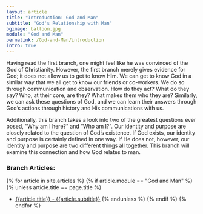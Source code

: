 ```yaml
---
layout: article
title: "Introduction: God and Man"
subtitle: "God's Relationship with Man"
bgimage: balloon.jpg
module: "God and Man"
permalink: /God-and-Man/introduction
intro: true
---
```


Having read the first branch, one might feel like he was convinced of the God of Christianity. However, the first branch merely gives evidence for God; it does not allow us to get to know Him. We can get to know God in a similar way that we all get to know our friends or co-workers. We do so through communication and observation. How do they act? What do they say? Who, at their core, are they? What makes them who they are? Similarly, we can ask these questions of God, and we can learn their answers through God’s actions through history and His communications with us.
 
Additionally, this branch takes a look into two of the greatest questions ever posed, “Why am I here?” and “Who am I?”. Our identity and purpose are closely related to the question of God’s existence. If God exists, our identity and purpose is certainly defined in one way. If He does not, however, our identity and purpose are two different things all together. This branch will examine this connection and how God relates to man.
 
### Branch Articles:
{% for article in site.articles %}
{% if article.module == "God and Man" %}
{% unless article.title == page.title %}
- [{{article.title}} - {{article.subtitle}}]({{article.permalink}})
{% endunless %}
{% endif %}
{% endfor %}